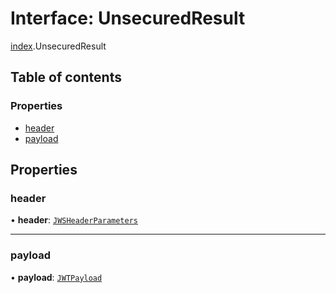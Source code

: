 # Interface: UnsecuredResult

[index](../modules/index.md).UnsecuredResult

## Table of contents

### Properties

- [header](index.UnsecuredResult.md#header)
- [payload](index.UnsecuredResult.md#payload)

## Properties

### header

• **header**: [`JWSHeaderParameters`](types.JWSHeaderParameters.md)

___

### payload

• **payload**: [`JWTPayload`](types.JWTPayload.md)
